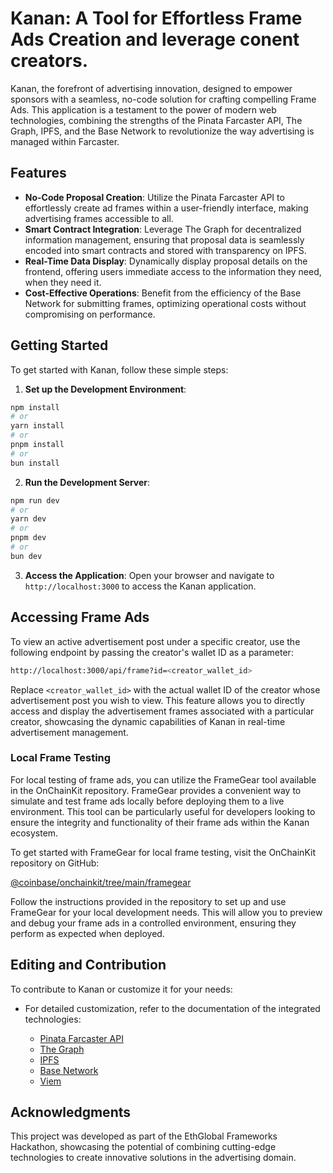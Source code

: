 # Kanan: A Tool for Effortless Frame Ads Creation and leverage conent creators.
 Kanan, the forefront of advertising innovation, designed to empower sponsors with a seamless, no-code solution for crafting compelling Frame Ads. This application is a testament to the power of modern web technologies, combining the strengths of the Pinata Farcaster API, The Graph, IPFS, and the Base Network to revolutionize the way advertising is managed within Farcaster.


## Features
- **No-Code Proposal Creation**: Utilize the Pinata Farcaster API to effortlessly create ad frames within a user-friendly interface, making advertising frames accessible to all.
- **Smart Contract Integration**: Leverage The Graph for decentralized information management, ensuring that proposal data is seamlessly encoded into smart contracts and stored with transparency on IPFS.
- **Real-Time Data Display**: Dynamically display proposal details on the frontend, offering users immediate access to the information they need, when they need it.
- **Cost-Effective Operations**: Benefit from the efficiency of the Base Network for submitting frames, optimizing operational costs without compromising on performance.


## Getting Started
To get started with Kanan, follow these simple steps:
1. **Set up the Development Environment**:
```bash
npm install
# or
yarn install
# or
pnpm install
# or
bun install
```

2. **Run the Development Server**:
```bash
npm run dev
# or
yarn dev
# or
pnpm dev
# or
bun dev
```

3. **Access the Application**: Open your browser and navigate to `http://localhost:3000` to access the Kanan application.

## Accessing Frame Ads
To view an active advertisement post under a specific creator, use the following endpoint by passing the creator's wallet ID as a parameter:
```bash
http://localhost:3000/api/frame?id=<creator_wallet_id>
```
Replace `<creator_wallet_id>` with the actual wallet ID of the creator whose advertisement post you wish to view. This feature allows you to directly access and display the advertisement frames associated with a particular creator, showcasing the dynamic capabilities of Kanan in real-time advertisement management.

### Local Frame Testing
For local testing of frame ads, you can utilize the FrameGear tool available in the OnChainKit repository. FrameGear provides a convenient way to simulate and test frame ads locally before deploying them to a live environment. This tool can be particularly useful for developers looking to ensure the integrity and functionality of their frame ads within the Kanan ecosystem.

To get started with FrameGear for local frame testing, visit the OnChainKit repository on GitHub:

[@coinbase/onchainkit/tree/main/framegear](https://github.com/coinbase/onchainkit/tree/main/framegear)


Follow the instructions provided in the repository to set up and use FrameGear for your local development needs. This will allow you to preview and debug your frame ads in a controlled environment, ensuring they perform as expected when deployed.

## Editing and Contribution
To contribute to Kanan or customize it for your needs:

- For detailed customization, refer to the documentation of the integrated technologies:

  - [Pinata Farcaster API](https://pinata.cloud/documentation#Farcaster)
  - [The Graph](https://thegraph.com/docs/en/)
  - [IPFS](https://docs.ipfs.io/)
  - [Base Network](https://basenetwork.org/)
  - [Viem](https://viem.sh/)


## Acknowledgments
This project was developed as part of the EthGlobal Frameworks Hackathon, showcasing the potential of combining cutting-edge technologies to create innovative solutions in the advertising domain.